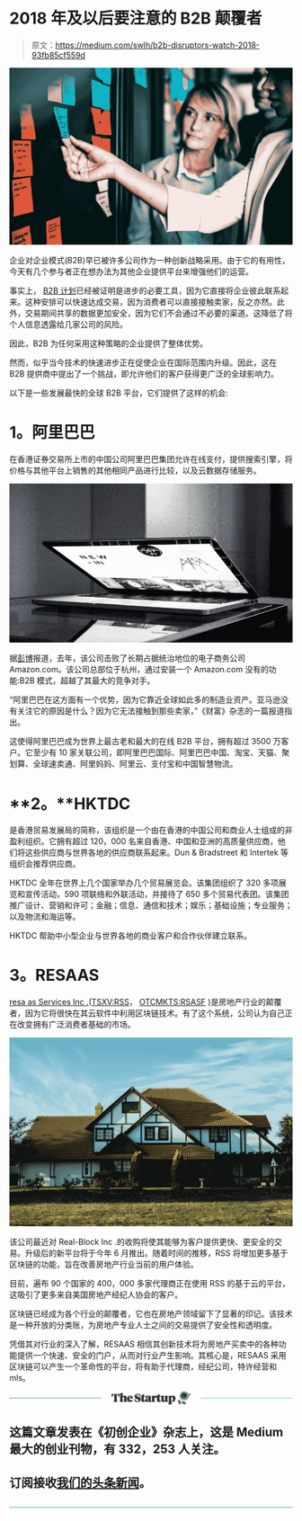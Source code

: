 # 2018 年及以后要注意的 B2B 颠覆者

> 原文：<https://medium.com/swlh/b2b-disruptors-watch-2018-93fb85cf559d>

![](img/9c211a1ac9b0fc2bbfed3c4f8e2ed431.png)

企业对企业模式(B2B)早已被许多公司作为一种创新战略采用。由于它的有用性，今天有几个参与者正在想办法为其他企业提供平台来增强他们的运营。

事实上， [B2B 计划](https://www.digitaldoughnut.com/articles/2017/july/b2b-platforms-to-help-your-business-grow-globally)已经被证明是进步的必要工具，因为它直接将企业彼此联系起来。这种安排可以快速达成交易，因为消费者可以直接接触卖家，反之亦然。此外，交易期间共享的数据更加安全，因为它们不会通过不必要的渠道。这降低了将个人信息透露给几家公司的风险。

因此，B2B 为任何采用这种策略的企业提供了整体优势。

然而，似乎当今技术的快速进步正在促使企业在国际范围内升级。因此，这在 B2B 提供商中提出了一个挑战，即允许他们的客户获得更广泛的全球影响力。

以下是一些发展最快的全球 B2B 平台，它们提供了这样的机会:

# **1。阿里巴巴**

在香港证券交易所上市的中国公司阿里巴巴集团允许在线支付，提供搜索引擎，将价格与其他平台上销售的其他相同产品进行比较，以及云数据存储服务。

![](img/cd16e6f7679ad08dfc4f183540cfe635.png)

据[彭博](https://www.bloomberg.com/news/articles/2017-10-10/alibaba-tops-amazon-to-become-biggest-e-commerce-company-chart)报道，去年，该公司击败了长期占据统治地位的电子商务公司 Amazon.com。该公司总部位于杭州，通过安装一个 Amazon.com 没有的功能:B2B 模式，超越了其最大的竞争对手。

“阿里巴巴在这方面有一个优势，因为它靠近全球如此多的制造业资产。亚马逊没有关注它的原因是什么？因为它无法接触到那些卖家，”《财富》杂志的一篇报道指出。

这使得阿里巴巴成为世界上最古老和最大的在线 B2B 平台，拥有超过 3500 万客户。它至少有 10 家关联公司，即阿里巴巴国际、阿里巴巴中国、淘宝、天猫、聚划算、全球速卖通、阿里妈妈、阿里云、支付宝和中国智慧物流。

# **2。**HKTDC

是香港贸易发展局的简称，该组织是一个由在香港的中国公司和商业人士组成的非盈利组织。它拥有超过 120，000 名来自香港、中国和亚洲的高质量供应商，他们将这些供应商与世界各地的供应商联系起来。Dun & Bradstreet 和 Intertek 等组织会推荐供应商。

HKTDC 全年在世界上几个国家举办几个贸易展览会。该集团组织了 320 多项展览和宣传活动，590 项联络和外联活动，并接待了 650 多个贸易代表团。该集团推广设计、营销和许可；金融；信息、通信和技术；娱乐；基础设施；专业服务；以及物流和海运等。

HKTDC 帮助中小型企业与世界各地的商业客户和合作伙伴建立联系。

# **3。RESAAS**

[resa as Services Inc .](https://www.resaas.com/)([TSXV:RSS](https://www.google.com/search?tbm=fin&ei=uREOW-HRCIOA8wWWlKXIDQ&stick=H4sIAAAAAAAAAONgecRowS3w8sc9YSn9SWtOXmPU5OIKzsgvd80rySypFJLmYoOyBKX4uXj10_UNDVMqLLMKTYoKeQAYHXTePQAAAA&q=CVE%3A+RSS&oq=resaas&gs_l=finance-immersive.1.0.81l3.4684.6813.0.12280.10.8.2.0.0.0.179.1141.0j8.8.0....0...1c.1.64.finance-immersive..0.8.947....0.S8V-im40R0Q#scso=uid_xhEOW7P2EYic8QXj4YHwCg_5:0)， [OTCMKTS:RSASF](https://www.google.com/search?q=OTCMKTS:RSASF&source=lnms&tbm=fin&sa=X&ved=0ahUKEwif_aD6lrHbAhVIgLwKHQtsDCcQ_AUICigB&biw=1692&bih=938#scso=uid_W48QW5u-LMz78gX6p7PoAg_2:0) )是房地产行业的颠覆者，因为它将很快在其云软件中利用区块链技术。有了这个系统，公司认为自己正在改变拥有广泛消费者基础的市场。

![](img/3b8c3b7737cd2e3497d12886ab3796be.png)

该公司最近对 Real-Block Inc .的收购将使其能够为客户提供更快、更安全的交易。升级后的新平台将于今年 6 月推出。随着时间的推移，RSS 将增加更多基于区块链的功能，旨在改善房地产行业当前的用户体验。

目前，遍布 90 个国家的 400，000 多家代理商正在使用 RSS 的基于云的平台，这吸引了更多来自美国房地产经纪人协会的客户。

区块链已经成为各个行业的颠覆者，它也在房地产领域留下了显著的印记。该技术是一种开放的分类账，为房地产专业人士之间的交易提供了安全性和透明度。

凭借其对行业的深入了解，RESAAS 相信其创新技术将为房地产买卖中的各种功能提供一个快速、安全的门户，从而对行业产生影响。其核心是，RESAAS 采用区块链可以产生一个革命性的平台，将有助于代理商，经纪公司，特许经营和 mls。

[![](img/308a8d84fb9b2fab43d66c117fcc4bb4.png)](https://medium.com/swlh)

## 这篇文章发表在《初创企业》杂志上，这是 Medium 最大的创业刊物，有 332，253 人关注。

## 订阅接收[我们的头条新闻](http://growthsupply.com/the-startup-newsletter/)。

[![](img/b0164736ea17a63403e660de5dedf91a.png)](https://medium.com/swlh)